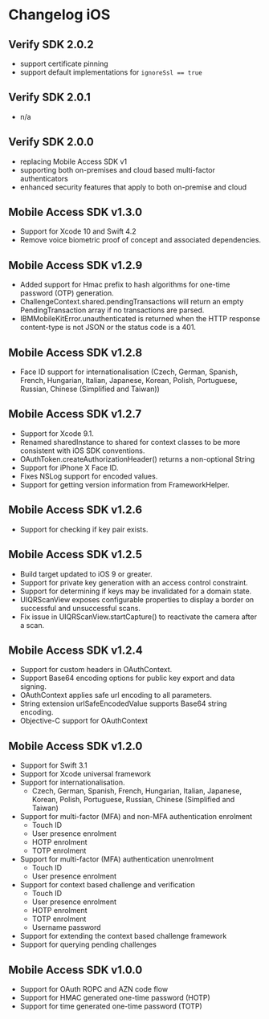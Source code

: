 # Changelog iOS

## Verify SDK 2.0.2
- support certificate pinning 
- support default implementations for `ignoreSsl == true`

## Verify SDK 2.0.1
- n/a

## Verify SDK 2.0.0
- replacing Mobile Access SDK v1
- supporting both on-premises and cloud based multi-factor authenticators
- enhanced security features that apply to both on-premise and cloud

## Mobile Access SDK v1.3.0
- Support for Xcode 10 and Swift 4.2
- Remove voice biometric proof of concept and associated dependencies.

## Mobile Access SDK v1.2.9
- Added support for Hmac prefix to hash algorithms for one-time password (OTP) generation.
- ChallengeContext.shared.pendingTransactions will return an empty PendingTransaction array if no transactions are parsed.
- IBMMobileKitError.unauthenticated is returned when the HTTP response content-type is not JSON or the status code is a 401.

## Mobile Access SDK v1.2.8
- Face ID support for internationalisation (Czech, German, Spanish, French, Hungarian, Italian, Japanese, Korean, Polish, Portuguese, Russian, Chinese (Simplified and Taiwan))

## Mobile Access SDK v1.2.7
- Support for Xcode 9.1.
- Renamed sharedInstance to shared for context classes to be more consistent with iOS SDK conventions.
- OAuthToken.createAuthorizationHeader() returns a non-optional String
- Support for iPhone X Face ID.
- Fixes NSLog support for encoded values.
- Support for getting version information from FrameworkHelper.

## Mobile Access SDK v1.2.6
- Support for checking if key pair exists.

## Mobile Access SDK v1.2.5
- Build target updated to iOS 9 or greater.
- Support for private key generation with an access control constraint.
- Support for determining if keys may be invalidated for a domain state.
- UIQRScanView exposes configurable properties to display a border on successful and unsuccessful scans.
- Fix issue in UIQRScanView.startCapture() to reactivate the camera after a scan.

## Mobile Access SDK v1.2.4
- Support for custom headers in OAuthContext.
- Support Base64 encoding options for public key export and data signing.
- OAuthContext applies safe url encoding to all parameters.
- String extension urlSafeEncodedValue supports Base64 string encoding.
- Objective-C support for OAuthContext

## Mobile Access SDK v1.2.0
- Support for Swift 3.1
- Support for Xcode universal framework
- Support for internationalisation.
  * Czech, German, Spanish, French, Hungarian, Italian, Japanese, Korean, Polish, Portuguese, Russian, Chinese (Simplified and Taiwan) 
- Support for multi-factor (MFA) and non-MFA authentication enrolment
  * Touch ID
  * User presence enrolment
  * HOTP enrolment
  * TOTP enrolment
- Support for multi-factor (MFA) authentication unenrolment
  * Touch ID
  * User presence enrolment
- Support for context based challenge and verification
  * Touch ID
  * User presence enrolment
  * HOTP enrolment
  * TOTP enrolment
  * Username password
- Support for extending the context based challenge framework
- Support for querying pending challenges

## Mobile Access SDK v1.0.0
- Support for OAuth ROPC and AZN code flow
- Support for HMAC generated one-time password (HOTP)
- Support for time generated one-time password (TOTP)
